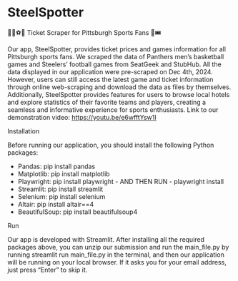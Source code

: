 # SteelSpotter
 🏀🏈⚽🏒 Ticket Scraper for Pittsburgh Sports Fans 🎫🎟️

Our app, SteelSpotter, provides ticket prices and games information for all Pittsburgh sports
fans. We scraped the data of Panthers men’s basketball games and Steelers’ football games
from SeatGeek and StubHub. All the data displayed in our application were pre-scraped on Dec
4th, 2024. However, users can still access the latest game and ticket information through online
web-scraping and download the data as files by themselves. Additionally, SteelSpotter provides
features for users to browse local hotels and explore statistics of their favorite teams and
players, creating a seamless and informative experience for sports enthusiasts.
Link to our demonstration video: https://youtu.be/e6wfftYsw1I

Installation

Before running our application, you should install the following Python packages:
- Pandas: pip install pandas
- Matplotlib: pip install matplotlib
- Playwright: pip install playwright - AND THEN RUN - playwright install
- Streamlit: pip install streamlit
- Selenium: pip install selenium
- Altair: pip install altair==4
- BeautifulSoup: pip install beautifulsoup4

Run

Our app is developed with Streamlit. After installing all the required packages above, you can
unzip our submission and run the main_file.py by running streamlit run main_file.py in the
terminal, and then our application will be running on your local browser. If it asks you for your
email address, just press “Enter” to skip it.

